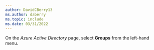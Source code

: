 ```yaml
---
author: DavidCBerry13
ms.author: daberry
ms.topic: include
ms.date: 03/31/2022
---
```

On the *Azure Active Directory* page, select **Groups** from the left-hand menu.
